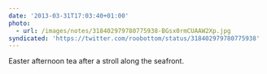 ```yaml
---
date: '2013-03-31T17:03:40+01:00'
photo:
  - url: /images/notes/318402979780775938-BGsx0rmCUAAW2Xp.jpg
syndicated: 'https://twitter.com/roobottom/status/318402979780775938'
---
```

Easter afternoon tea after a stroll along the seafront. 
